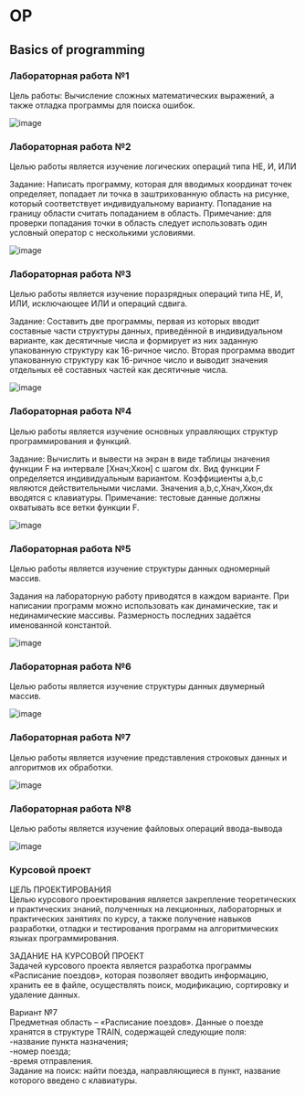 <h1>OP</h1>
<h2>Basics of programming</h2>

<h3>Лабораторная работа №1</h3>

Цель работы: Вычисление сложных математических выражений, а также отладка программы для поиска ошибок.

![image](https://github.com/wogusfer/OP/assets/100072041/23192eab-ac1e-4a77-b5b0-6f1e404b856b)

<h3>Лабораторная работа №2</h3>

Целью работы является изучение логических операций типа НЕ, И, ИЛИ
 
Задание: Написать программу, которая для вводимых координат точек определяет, попадает ли точка в заштрихованную область на рисунке, который соответствует индивидуальному варианту. Попадание на границу области считать попаданием в область. Примечание: для проверки попадания точки в область следует использовать один условный оператор с несколькими условиями.

![image](https://github.com/wogusfer/OP/assets/100072041/1080270b-4a0e-4511-9f88-4423bdeb99ab)

<h3>Лабораторная работа №3</h3>

Целью работы является изучение поразрядных операций типа НЕ, И, ИЛИ, исключающее ИЛИ и операций сдвига.

Задание: Составить две программы, первая из которых вводит составные части структуры данных, приведённой в индивидуальном варианте, как десятичные числа и формирует из них заданную упакованную структуру как 16-ричное число. Вторая программа вводит упакованную структуру как 16-ричное число и выводит значения отдельных её составных частей как десятичные числа.

![image](https://github.com/wogusfer/OP/assets/100072041/8338b9fe-946f-48b1-9249-596108525b0f)

<h3>Лабораторная работа №4</h3>

Целью работы является изучение основных управляющих структур программирования и функций.
 
Задание: Вычислить и вывести на экран в виде таблицы значения функции F на интервале [Xнач;Xкон] с шагом dx. Вид функции F определяется индивидуальным вариантом. Коэффициенты a,b,c являются действительными числами. Значения a,b,c,Xнач,Xкон,dx вводятся с клавиатуры. Примечание: тестовые данные должны охватывать все ветки функции F.

![image](https://github.com/wogusfer/OP/assets/100072041/da50a7bc-7da8-44c0-8719-12d809c90f68)

<h3>Лабораторная работа №5</h3>

Целью работы является изучение структуры данных одномерный массив.
 
Задания на лабораторную работу приводятся в каждом варианте. При написании программ можно использовать как динамические, так и нединамические массивы. Размерность последних задаётся именованной константой.

![image](https://github.com/wogusfer/OP/assets/100072041/899c0cfd-51f9-4563-b68d-d6e8f46072f3)

<h3>Лабораторная работа №6</h3>

Целью работы является изучение структуры данных двумерный массив.

![image](https://github.com/wogusfer/OP/assets/100072041/dfc88961-a00e-4cb3-8357-1a08ed7df306)

<h3>Лабораторная работа №7</h3>

Целью работы является изучение представления строковых данных и алгоритмов их обработки.

![image](https://github.com/wogusfer/OP/assets/100072041/c41471af-e18b-4cab-baa5-30e308807061)

<h3>Лабораторная работа №8</h3>

Целью работы является изучение файловых операций ввода-вывода

![image](https://github.com/wogusfer/OP/assets/100072041/64f3cfb5-69b7-46a2-8248-353cab4a931a)

<h3>Курсовой проект</h3>

ЦЕЛЬ ПРОЕКТИРОВАНИЯ <br>
Целью курсового проектирования является закрепление теоретических и практических знаний, полученных на лекционных, лабораторных и практических занятиях по курсу, а также получение навыков разработки, отладки и тестирования программ на алгоритмических языках программирования.<br>

ЗАДАНИЕ НА КУРСОВОЙ ПРОЕКТ<br>
Задачей курсового проекта является разработка программы «Расписание поездов», которая позволяет вводить информацию, хранить ее в файле, осуществлять поиск, модификацию, сортировку и удаление данных. <br>

Вариант №7 <br>
Предметная область – «Расписание поездов». Данные о поезде хранятся в структуре TRAIN, содержащей следующие поля:<br>
-название пункта назначения;<br>
-номер поезда;<br>
-время отправления.<br>
Задание на поиск: найти поезда, направляющиеся в пункт, название которого введено с клавиатуры.
